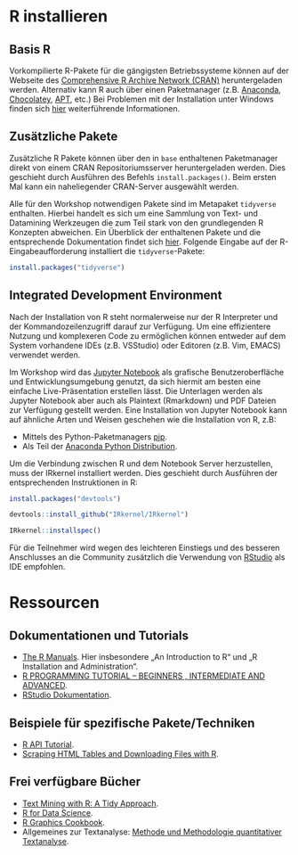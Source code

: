 # R installieren

## Basis R

Vorkompilierte R-Pakete für die gängigsten Betriebssysteme können auf der Webseite des [Comprehensive R Archive Network (CRAN)](https://cran.r-project.org/) heruntergeladen werden.
Alternativ kann R auch über einen Paketmanager (z.B. [Anaconda](https://docs.anaconda.com/anaconda/user-guide/tasks/using-r-language/), [Chocolatey](https://community.chocolatey.org/packages/R.Project), [APT](https://sites.psu.edu/theubunturblog/installing-r-in-ubuntu/), etc.)
Bei Problemen mit der Installation unter Windows finden sich [hier](https://cran.r-project.org/bin/windows/base/) weiterführende Informationen.


## Zusätzliche Pakete

Zusätzliche R Pakete können über den in `base` enthaltenen Paketmanager direkt von einem CRAN Repositoriumsserver heruntergeladen werden.
Dies geschieht durch Ausführen des Befehls `install.packages()`.
Beim ersten Mal kann ein naheliegender CRAN-Server ausgewählt werden.

Alle für den Workshop notwendigen Pakete sind im Metapaket `tidyverse` enthalten.
Hierbei handelt es sich um eine Sammlung von Text- und Datamining Werkzeugen die zum Teil stark von den grundlegenden R Konzepten abweichen.
Ein Überblick der enthaltenen Pakete und die entsprechende Dokumentation findet sich [hier](https://www.tidyverse.org/packages/).
Folgende Eingabe auf der R-Eingabeaufforderung installiert die `tidyverse`-Pakete:


```R
install.packages("tidyverse")
```

## Integrated Development Environment

Nach der Installation von R steht normalerweise nur der R Interpreter und der Kommandozeilenzugriff darauf zur Verfügung.
Um eine effizientere Nutzung und komplexeren Code zu ermöglichen können entweder auf dem System vorhandene IDEs (z.B. VSStudio) oder Editoren (z.B. Vim, EMACS) verwendet werden.

Im Workshop wird das [Jupyter Notebook](https://jupyter.org/) als grafische Benutzeroberfläche und Entwicklungsumgebung genutzt, da sich hiermit am besten eine einfache Live-Präsentation erstellen lässt.
Die Unterlagen werden als Jupyter Notebook aber auch als Plaintext (Rmarkdown) und PDF Dateien zur Verfügung gestellt werden.
Eine Installation von Jupyter Notebook kann auf ähnliche Arten und Weisen geschehen wie die Installation von R, z.B:

* Mittels des Python-Paketmanagers [pip](https://jupyter.org/install).
* Als Teil der [Anaconda Python Distribution](https://www.anaconda.com/products/distribution).

Um die Verbindung zwischen R und dem Notebook Server herzustellen, muss der IRkernel installiert werden.
Dies geschieht durch Ausführen der entsprechenden Instruktionen in R:


```R
install.packages("devtools")

devtools::install_github("IRkernel/IRkernel")

IRkernel::installspec()
```

Für die Teilnehmer wird wegen des leichteren Einstiegs und des besseren Anschlusses an die Community zusätzlich die Verwendung von [RStudio](https://www.rstudio.com/products/rstudio/) als IDE empfohlen.


# Ressourcen

## Dokumentationen und Tutorials

* [The R Manuals](https://cran.r-project.org/manuals.html). Hier insbesondere „An Introduction to R“ und „R Installation and Administration“.
* [R PROGRAMMING TUTORIAL – BEGINNERS , INTERMEDIATE AND ADVANCED](https://www.datasciencemadesimple.com/r-tutorial/).
* [RStudio Dokumentation](https://docs.rstudio.com/).

## Beispiele für spezifische Pakete/Techniken

* [R API Tutorial](https://www.dataquest.io/blog/r-api-tutorial/).
* [Scraping HTML Tables and Downloading Files with R](https://www.storybench.org/scraping-html-tables-and-downloading-files-with-r/).

## Frei verfügbare Bücher

* [Text Mining with R: A Tidy Approach](https://www.tidytextmining.com/).
* [R for Data Science](https://r4ds.had.co.nz/).
* [R Graphics Cookbook](https://www.cookbook-r.com/Graphs/).
* Allgemeines zur Textanalyse: [Methode und Methodologie quantitativer Textanalyse](https://fis.uni-bamberg.de/handle/uniba/45106).
